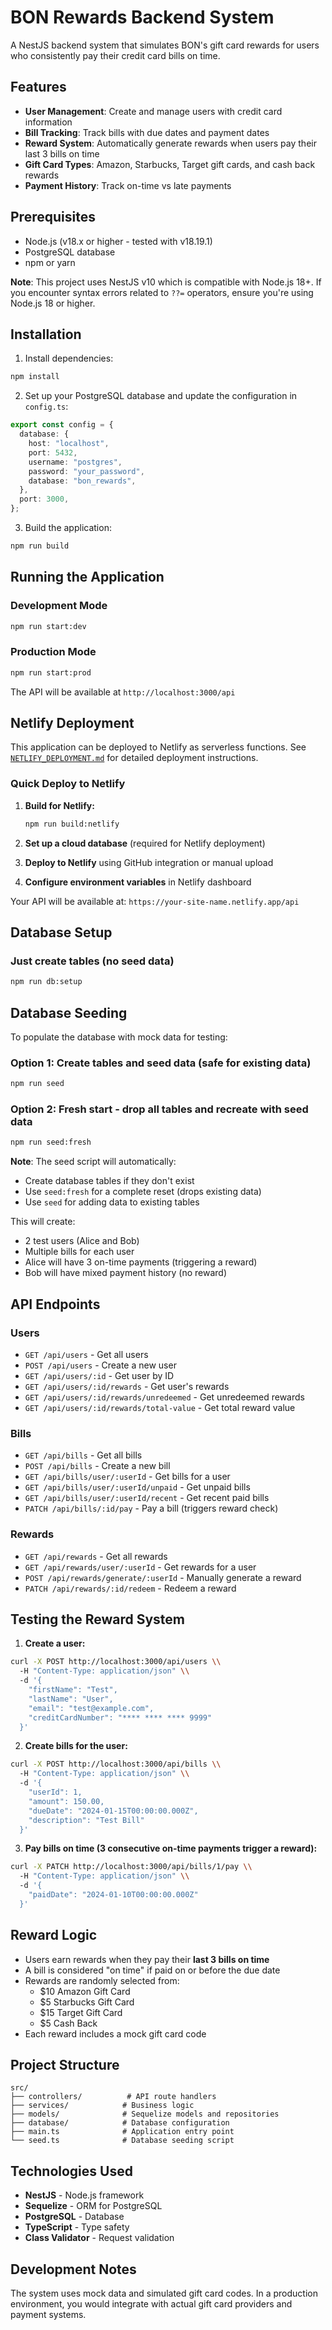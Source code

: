 # BON Rewards Backend System

A NestJS backend system that simulates BON's gift card rewards for users who consistently pay their credit card bills on time.

## Features

- **User Management**: Create and manage users with credit card information
- **Bill Tracking**: Track bills with due dates and payment dates
- **Reward System**: Automatically generate rewards when users pay their last 3 bills on time
- **Gift Card Types**: Amazon, Starbucks, Target gift cards, and cash back rewards
- **Payment History**: Track on-time vs late payments

## Prerequisites

- Node.js (v18.x or higher - tested with v18.19.1)
- PostgreSQL database
- npm or yarn

**Note**: This project uses NestJS v10 which is compatible with Node.js 18+. If you encounter syntax errors related to `??=` operators, ensure you're using Node.js 18 or higher.

## Installation

1. Install dependencies:

```bash
npm install
```

2. Set up your PostgreSQL database and update the configuration in `config.ts`:

```typescript
export const config = {
  database: {
    host: "localhost",
    port: 5432,
    username: "postgres",
    password: "your_password",
    database: "bon_rewards",
  },
  port: 3000,
};
```

3. Build the application:

```bash
npm run build
```

## Running the Application

### Development Mode

```bash
npm run start:dev
```

### Production Mode

```bash
npm run start:prod
```

The API will be available at `http://localhost:3000/api`

## Netlify Deployment

This application can be deployed to Netlify as serverless functions. See [`NETLIFY_DEPLOYMENT.md`](NETLIFY_DEPLOYMENT.md) for detailed deployment instructions.

### Quick Deploy to Netlify

1. **Build for Netlify:**

   ```bash
   npm run build:netlify
   ```

2. **Set up a cloud database** (required for Netlify deployment)
3. **Deploy to Netlify** using GitHub integration or manual upload
4. **Configure environment variables** in Netlify dashboard

Your API will be available at: `https://your-site-name.netlify.app/api`

## Database Setup

### Just create tables (no seed data)

```bash
npm run db:setup
```

## Database Seeding

To populate the database with mock data for testing:

### Option 1: Create tables and seed data (safe for existing data)

```bash
npm run seed
```

### Option 2: Fresh start - drop all tables and recreate with seed data

```bash
npm run seed:fresh
```

**Note**: The seed script will automatically:

- Create database tables if they don't exist
- Use `seed:fresh` for a complete reset (drops existing data)
- Use `seed` for adding data to existing tables

This will create:

- 2 test users (Alice and Bob)
- Multiple bills for each user
- Alice will have 3 on-time payments (triggering a reward)
- Bob will have mixed payment history (no reward)

## API Endpoints

### Users

- `GET /api/users` - Get all users
- `POST /api/users` - Create a new user
- `GET /api/users/:id` - Get user by ID
- `GET /api/users/:id/rewards` - Get user's rewards
- `GET /api/users/:id/rewards/unredeemed` - Get unredeemed rewards
- `GET /api/users/:id/rewards/total-value` - Get total reward value

### Bills

- `GET /api/bills` - Get all bills
- `POST /api/bills` - Create a new bill
- `GET /api/bills/user/:userId` - Get bills for a user
- `GET /api/bills/user/:userId/unpaid` - Get unpaid bills
- `GET /api/bills/user/:userId/recent` - Get recent paid bills
- `PATCH /api/bills/:id/pay` - Pay a bill (triggers reward check)

### Rewards

- `GET /api/rewards` - Get all rewards
- `GET /api/rewards/user/:userId` - Get rewards for a user
- `POST /api/rewards/generate/:userId` - Manually generate a reward
- `PATCH /api/rewards/:id/redeem` - Redeem a reward

## Testing the Reward System

1. **Create a user:**

```bash
curl -X POST http://localhost:3000/api/users \\
  -H "Content-Type: application/json" \\
  -d '{
    "firstName": "Test",
    "lastName": "User",
    "email": "test@example.com",
    "creditCardNumber": "**** **** **** 9999"
  }'
```

2. **Create bills for the user:**

```bash
curl -X POST http://localhost:3000/api/bills \\
  -H "Content-Type: application/json" \\
  -d '{
    "userId": 1,
    "amount": 150.00,
    "dueDate": "2024-01-15T00:00:00.000Z",
    "description": "Test Bill"
  }'
```

3. **Pay bills on time (3 consecutive on-time payments trigger a reward):**

```bash
curl -X PATCH http://localhost:3000/api/bills/1/pay \\
  -H "Content-Type: application/json" \\
  -d '{
    "paidDate": "2024-01-10T00:00:00.000Z"
  }'
```

## Reward Logic

- Users earn rewards when they pay their **last 3 bills on time**
- A bill is considered "on time" if paid on or before the due date
- Rewards are randomly selected from:
  - $10 Amazon Gift Card
  - $5 Starbucks Gift Card
  - $15 Target Gift Card
  - $5 Cash Back
- Each reward includes a mock gift card code

## Project Structure

```
src/
├── controllers/          # API route handlers
├── services/            # Business logic
├── models/              # Sequelize models and repositories
├── database/            # Database configuration
├── main.ts              # Application entry point
└── seed.ts              # Database seeding script
```

## Technologies Used

- **NestJS** - Node.js framework
- **Sequelize** - ORM for PostgreSQL
- **PostgreSQL** - Database
- **TypeScript** - Type safety
- **Class Validator** - Request validation

## Development Notes

The system uses mock data and simulated gift card codes. In a production environment, you would integrate with actual gift card providers and payment systems.
